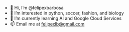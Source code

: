 - 👋 Hi, I’m @felipexbarbosa
- 👀 I’m interested in python, soccer, fashion, and biology
- 🌱 I’m currently learning AI and Google Cloud Services
- 📫 Email me at felipexlb@gmail.com
